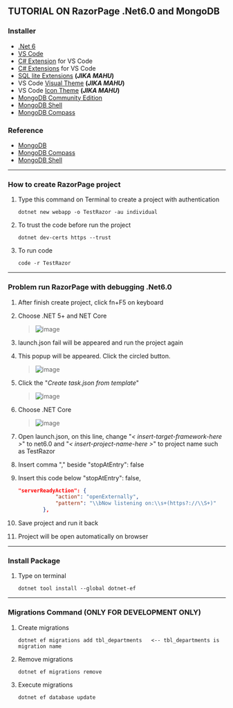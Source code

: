 ## TUTORIAL ON RazorPage .Net6.0 and MongoDB

### Installer
* [.Net 6](https://dotnet.microsoft.com/en-us/download/dotnet/6.0)
* [VS Code](https://code.visualstudio.com/download)
* [C# Extension](https://marketplace.visualstudio.com/items?itemName=ms-dotnettools.csharp) for VS Code
* [C# Extensions](https://marketplace.visualstudio.com/items?itemName=kreativ-software.csharpextensions) for VS Code
* [SQL lite Extensions](https://marketplace.visualstudio.com/items?itemName=qwtel.sqlite-viewer) **(*JIKA MAHU*)**
* VS Code [Visual Theme](https://marketplace.visualstudio.com/items?itemName=zhuangtongfa.Material-theme) **(*JIKA MAHU*)**
* VS Code [Icon Theme](https://marketplace.visualstudio.com/items?itemName=PKief.material-icon-theme) **(*JIKA MAHU*)**
* [MongoDB Community Edition](https://fastdl.mongodb.org/windows/mongodb-windows-x86_64-5.0.8-signed.msi)
* [MongoDB Shell](https://www.mongodb.com/try/download/shell)
* [MongoDB Compass](https://www.mongodb.com/try/download/compass)


### Reference
* [MongoDB](https://www.mongodb.com/docs/manual/tutorial/install-mongodb-on-windows/)
* [MongoDB Compass](https://www.guru99.com/installation-configuration-mongodb.html)
* [MongoDB Shell](https://www.mongodb.com/docs/mongodb-shell/)

***


### How to create RazorPage project

1. Type this command on Terminal to create a project with authentication

    ```console 
    dotnet new webapp -o TestRazor -au individual
    ``` 

2. To trust the code before run the project

    ```console 
    dotnet dev-certs https --trust
    ``` 

3. To run code
    
    ```console 
    code -r TestRazor
    ``` 

***

### Problem run RazorPage with debugging .Net6.0

1. After finish create project, click fn+F5 on keyboard
2. Choose .NET 5+ and NET Core
    > ![image](https://user-images.githubusercontent.com/47632993/169677721-e83e5164-b87d-4eec-8432-1a0e8c3107a9.png)
3. launch.json fail will be appeared and run the project again
4. This popup will be appeared. Click the circled button.
    > ![image](https://user-images.githubusercontent.com/47632993/169677792-b97e0fe3-54f0-4279-a143-fd7132fab634.png)
5. Click the "*Create task.json from template*"
    > ![image](https://user-images.githubusercontent.com/47632993/169677806-a6aa8a5f-2e53-410a-a139-60d3bd381310.png)
6. Choose .NET Core
    > ![image](https://user-images.githubusercontent.com/47632993/169677866-88c9e586-3fb6-4c8f-a4a1-dfa774be4dc2.png)
7. Open launch.json, on this line, change "*< insert-target-framework-here >*" to net6.0 and "*< insert-project-name-here >*" to project name such as TestRazor
8. Insert comma "," beside "stopAtEntry": false
9. Insert this code below "stopAtEntry": false,
    
    ```JSON 
    "serverReadyAction": {
                "action": "openExternally",
                "pattern": "\\bNow listening on:\\s+(https?://\\S+)"
            },
    ```
10. Save project and run it back
11. Project will be open automatically on browser

***

### Install Package

1. Type on terminal
    
    ```console
    dotnet tool install --global dotnet-ef 
    ```

***

### Migrations Command **(ONLY FOR DEVELOPMENT ONLY)**

1. Create migrations
    
    ```console
    dotnet ef migrations add tbl_departments   <-- tbl_departments is migration name
    ```

2. Remove migrations
    
    ```console
    dotnet ef migrations remove
    ```
    
3. Execute migrations
    
    ```console
    dotnet ef database update
    ```
